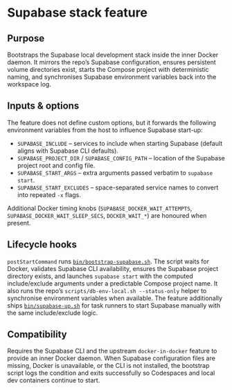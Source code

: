 # Supabase stack feature

## Purpose
Bootstraps the Supabase local development stack inside the inner Docker daemon. It mirrors the repo’s Supabase configuration, ensures persistent volume directories exist, starts the Compose project with deterministic naming, and synchronises Supabase environment variables back into the workspace log.

## Inputs & options
The feature does not define custom options, but it forwards the following environment variables from the host to influence Supabase start-up:

- `SUPABASE_INCLUDE` – services to include when starting Supabase (default aligns with Supabase CLI defaults).
- `SUPABASE_PROJECT_DIR` / `SUPABASE_CONFIG_PATH` – location of the Supabase project root and config file.
- `SUPABASE_START_ARGS` – extra arguments passed verbatim to `supabase start`.
- `SUPABASE_START_EXCLUDES` – space-separated service names to convert into repeated `-x` flags.

Additional Docker timing knobs (`SUPABASE_DOCKER_WAIT_ATTEMPTS`, `SUPABASE_DOCKER_WAIT_SLEEP_SECS`, `DOCKER_WAIT_*`) are honoured when present.

## Lifecycle hooks
`postStartCommand` runs [`bin/bootstrap-supabase.sh`](./scripts/bootstrap-supabase.sh). The script waits for Docker, validates Supabase CLI availability, ensures the Supabase project directory exists, and launches `supabase start` with the computed include/exclude arguments under a predictable Compose project name. It also runs the repo’s `scripts/db-env-local.sh --status-only` helper to synchronise environment variables when available. The feature additionally ships [`bin/supabase-up.sh`](./scripts/supabase-up.sh) for task runners to start Supabase manually with the same include/exclude logic.

## Compatibility
Requires the Supabase CLI and the upstream `docker-in-docker` feature to provide an inner Docker daemon. When Supabase configuration files are missing, Docker is unavailable, or the CLI is not installed, the bootstrap script logs the condition and exits successfully so Codespaces and local dev containers continue to start.
